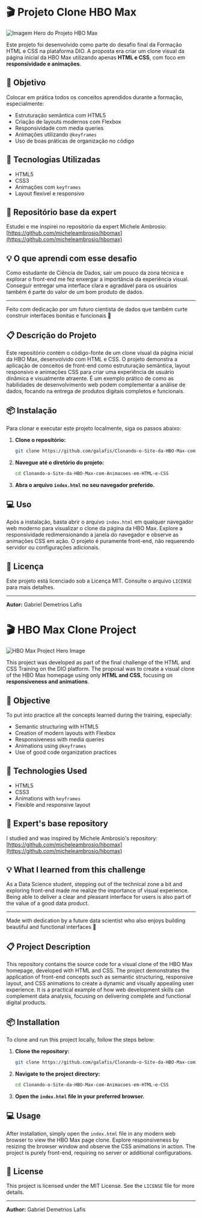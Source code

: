 # 🎬 Projeto Clone HBO Max

![Imagem Hero do Projeto HBO Max](assets/hbo-max-hero.png)

Este projeto foi desenvolvido como parte do desafio final da Formação HTML e CSS na plataforma DIO. A proposta era criar um clone visual da página inicial da HBO Max utilizando apenas **HTML e CSS**, com foco em **responsividade e animações**.

## 🎯 Objetivo

Colocar em prática todos os conceitos aprendidos durante a formação, especialmente:

- Estruturação semântica com HTML5
- Criação de layouts modernos com Flexbox
- Responsividade com media queries
- Animações utilizando `@keyframes`
- Uso de boas práticas de organização no código

## 🚀 Tecnologias Utilizadas

- HTML5
- CSS3
- Animações com `keyframes`
- Layout flexível e responsivo

## 🔗 Repositório base da expert

Estudei e me inspirei no repositório da expert Michele Ambrosio:
[https://github.com/micheleambrosio/hbomax](https://github.com/micheleambrosio/hbomax)


## 💡 O que aprendi com esse desafio

Como estudante de Ciência de Dados, sair um pouco da zona técnica e explorar o front-end me fez enxergar a importância da experiência visual. Conseguir entregar uma interface clara e agradável para os usuários também é parte do valor de um bom produto de dados.

---

Feito com dedicação por um futuro cientista de dados que também curte construir interfaces bonitas e funcionais 💜


## 📋 Descrição do Projeto

Este repositório contém o código-fonte de um clone visual da página inicial da HBO Max, desenvolvido com HTML e CSS. O projeto demonstra a aplicação de conceitos de front-end como estruturação semântica, layout responsivo e animações CSS para criar uma experiência de usuário dinâmica e visualmente atraente. É um exemplo prático de como as habilidades de desenvolvimento web podem complementar a análise de dados, focando na entrega de produtos digitais completos e funcionais.


## 📦 Instalação

Para clonar e executar este projeto localmente, siga os passos abaixo:

1.  **Clone o repositório:**
    ```bash
    git clone https://github.com/galafis/Clonando-o-Site-da-HBO-Max-com-Animacoes-em-HTML-e-CSS.git
    ```
2.  **Navegue até o diretório do projeto:**
    ```bash
    cd Clonando-o-Site-da-HBO-Max-com-Animacoes-em-HTML-e-CSS
    ```
3.  **Abra o arquivo `index.html` no seu navegador preferido.**


## 💻 Uso

Após a instalação, basta abrir o arquivo `index.html` em qualquer navegador web moderno para visualizar o clone da página da HBO Max. Explore a responsividade redimensionando a janela do navegador e observe as animações CSS em ação. O projeto é puramente front-end, não requerendo servidor ou configurações adicionais.


## 📄 Licença

Este projeto está licenciado sob a Licença MIT. Consulte o arquivo `LICENSE` para mais detalhes.

---

**Autor:** Gabriel Demetrios Lafis


# 🎬 HBO Max Clone Project

![HBO Max Project Hero Image](assets/hbo-max-hero.png)

This project was developed as part of the final challenge of the HTML and CSS Training on the DIO platform. The proposal was to create a visual clone of the HBO Max homepage using only **HTML and CSS**, focusing on **responsiveness and animations**.

## 🎯 Objective

To put into practice all the concepts learned during the training, especially:

- Semantic structuring with HTML5
- Creation of modern layouts with Flexbox
- Responsiveness with media queries
- Animations using `@keyframes`
- Use of good code organization practices

## 🚀 Technologies Used

- HTML5
- CSS3
- Animations with `keyframes`
- Flexible and responsive layout

## 🔗 Expert's base repository

I studied and was inspired by Michele Ambrosio's repository:
[https://github.com/micheleambrosio/hbomax](https://github.com/micheleambrosio/hbomax)


## 💡 What I learned from this challenge

As a Data Science student, stepping out of the technical zone a bit and exploring front-end made me realize the importance of visual experience. Being able to deliver a clear and pleasant interface for users is also part of the value of a good data product.

---

Made with dedication by a future data scientist who also enjoys building beautiful and functional interfaces 💜


## 📋 Project Description

This repository contains the source code for a visual clone of the HBO Max homepage, developed with HTML and CSS. The project demonstrates the application of front-end concepts such as semantic structuring, responsive layout, and CSS animations to create a dynamic and visually appealing user experience. It is a practical example of how web development skills can complement data analysis, focusing on delivering complete and functional digital products.


## 📦 Installation

To clone and run this project locally, follow the steps below:

1.  **Clone the repository:**
    ```bash
    git clone https://github.com/galafis/Clonando-o-Site-da-HBO-Max-com-Animacoes-em-HTML-e-CSS.git
    ```
2.  **Navigate to the project directory:**
    ```bash
    cd Clonando-o-Site-da-HBO-Max-com-Animacoes-em-HTML-e-CSS
    ```
3.  **Open the `index.html` file in your preferred browser.**


## 💻 Usage

After installation, simply open the `index.html` file in any modern web browser to view the HBO Max page clone. Explore responsiveness by resizing the browser window and observe the CSS animations in action. The project is purely front-end, requiring no server or additional configurations.


## 📄 License

This project is licensed under the MIT License. See the `LICENSE` file for more details.

---

**Author:** Gabriel Demetrios Lafis


